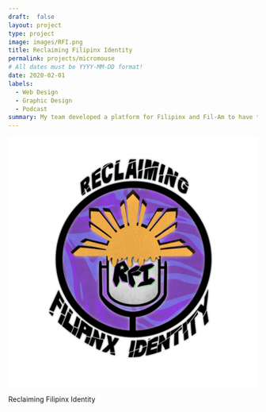 ```yaml
---
draft:  false
layout: project
type: project
image: images/RFI.png
title: Reclaiming Filipinx Identity
permalink: projects/micromouse
# All dates must be YYYY-MM-DD format!
date: 2020-02-01
labels:
  - Web Design
  - Graphic Design
  - Podcast
summary: My team developed a platform for Filipinx and Fil-Am to have their voices heard.
---
```


<div class="ui small rounded images">
  <img class="ui image" src="../images/rfi-2.png">
</div>

Reclaiming Filipinx Identity
